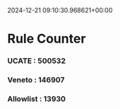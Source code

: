 2024-12-21 09:10:30.968621+00:00
# Rule Counter 
 ### UCATE : 500532

 ### Veneto : 146907

 ### Allowlist : 13930